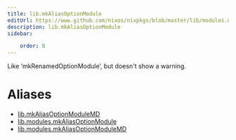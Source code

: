 ```yaml
---
title: lib.mkAliasOptionModule
editUrl: https://www.github.com/nixos/nixpkgs/blob/master/lib/modules.nix#L1250C25
description: lib.mkAliasOptionModule
sidebar:

    order: 8
---
```


Like ‘mkRenamedOptionModule’, but doesn't show a warning.


# Aliases

- [lib.mkAliasOptionModuleMD](/nix-doc-comments/reference/lib/lib-mkAliasOptionModuleMD)
- [lib.modules.mkAliasOptionModule](/nix-doc-comments/reference/lib/modules/lib-modules-mkAliasOptionModule)
- [lib.modules.mkAliasOptionModuleMD](/nix-doc-comments/reference/lib/modules/lib-modules-mkAliasOptionModuleMD)


